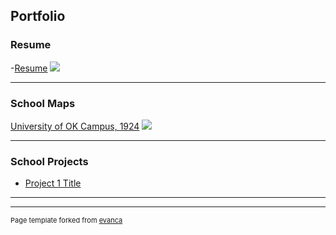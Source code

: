 ## Portfolio

### Resume
-[Resume](/sample_page)
<img src="images/dummy_thumbnbail.jpg?raw=true"/>

---

### School Maps 

[University of OK Campus, 1924](pdf/Lab_9_Map_2.pdf)
<img src="images/dummy_thumbnail.jpg?raw=true"/>

---


### School Projects

- [Project 1 Title](http://example.com/)


---




---
<p style="font-size:11px">Page template forked from <a href="https://github.com/evanca/quick-portfolio">evanca</a></p>
<!-- Remove above link if you don't want to attibute -->

